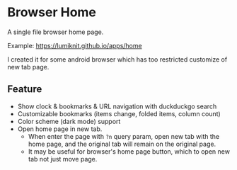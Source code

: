 # Browser Home

A single file browser home page.

Example: https://lumiknit.github.io/apps/home

I created it for some android browser which has too restricted customize of new tab page.

## Feature

- Show clock & bookmarks & URL navigation with duckduckgo search
- Customizable bookmarks (items change, folded items, column count)
- Color scheme (dark mode) support
- Open home page in new tab.
  - When enter the page with `?n` query param, open new tab with the home page, and the original tab will remain on the original page.
  - It may be useful for browser's home page button, which to open new tab not just move page.
